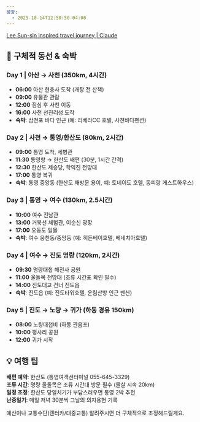 ```yaml
---
성장:
  - 2025-10-14T12:50:50-04:00
---
```

[Lee Sun-sin inspired travel journey | Claude](https://claude.ai/share/2b569d4e-1406-44d0-90fa-81dfdf146951)
## 🚗 구체적 동선 & 숙박

### **Day 1 | 아산 → 사천 (350km, 4시간)**

- **06:00** 아산 현충사 도착 (개장 전 산책)
- **09:00** 유물관 관람
- **12:00** 점심 후 사천 이동
- **16:00** 사천 선진리성 도착
- **숙박**: 삼천포 바다 인근 (예: 리베라CC 호텔, 사천바다펜션)

### **Day 2 | 사천 → 통영/한산도 (80km, 2시간)**

- **09:00** 통영 도착, 세병관
- **11:30** 통영항 → 한산도 배편 (30분, 1시간 간격)
- **12:30** 한산도 제승당, 학익진 전망대
- **17:00** 통영 복귀
- **숙박**: 통영 중앙동 (한산도 재방문 용이, 예: 토네이도 호텔, 동피랑 게스트하우스)

### **Day 3 | 통영 → 여수 (130km, 2.5시간)**

- **10:00** 여수 진남관
- **13:00** 거북선 체험관, 이순신 광장
- **17:00** 오동도 일몰
- **숙박**: 여수 웅천동/중앙동 (예: 히든베이호텔, 베네치아호텔)

### **Day 4 | 여수 → 진도 명량 (120km, 2시간)**

- **09:30** 명량대첩 해전사 공원
- **11:00** 울돌목 전망대 (조류 시간표 확인 필수)
- **14:00** 진도대교 건너 진도읍
- **숙박**: 진도읍 (예: 진도타워호텔, 운림산방 인근 펜션)

### **Day 5 | 진도 → 노량 → 귀가 (하동 경유 150km)**

- **08:00** 노량대첩비 (하동 관음포)
- **10:00** 평사리 공원
- **12:00** 귀가 시작

## 💡 여행 팁

**배편 예약**: 한산도 (통영여객선터미널 055-645-3329)  
**조류 시간**: 명량 울돌목은 조류 시간대 방문 필수 (물살 시속 20km)  
**일정 조정**: 한산도 당일치기가 부담스러우면 통영 2박 추천  
**난중일기**: 매일 저녁 30분씩 그날의 의지용현 기록

예산이나 교통수단(렌터카/대중교통) 알려주시면 더 구체적으로 조정해드릴게요.